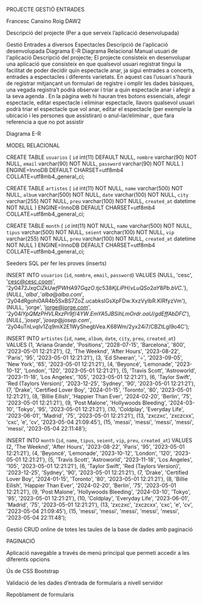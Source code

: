 PROJECTE GESTIÓ ENTRADES


Francesc Cansino Roig
DAW2




















Descripció del projecte (Per a que serveix l’aplicació desenvolupada)

Gestió Entrades a diversos Espectacles
Descripció de l'aplicació desenvolupada Diagrama E-R Diagrama Relacional Manual usuari de l'aplicació
Descripció del projecte;
El projecte consisteix en desenvolupar una aplicació que consisteix en que qualsevol usuari registrat tingui la facilitat de poder decidir quin espectacle anar, ja sigui entrades a concerts, entrades a espectacles i diferents varietats. En aquest cas l’usuari s'haurà de registrar mitjançant un formulari de registre i omplir les dades bàsiques, una vegada registra’t podrà observar i triar a quin espectacle anar i afegir a la seva agenda . En la pàgina web hi hauran tres botons essencials, afegir espectacle, editar espectacle i eliminar espectacle, llavors qualsevol usuari podrà triar el espectacle que vol anar, editar el espectacle (per exemple la ubicació i les persones que assistiran) o anul-lar/eliminar , que fara referencia a que no pot assistir

Diagrama E-R 



MODEL RELACIONAL

CREATE TABLE `usuarios` (
  `id` int(11) DEFAULT NULL,
  `nombre` varchar(90) NOT NULL,
  `email` varchar(90) NOT NULL,
  `password` varchar(90) NOT NULL
) ENGINE=InnoDB DEFAULT CHARSET=utf8mb4 COLLATE=utf8mb4_general_ci;



CREATE TABLE `artistes` (
  `id` int(11) NOT NULL,
  `name` varchar(500) NOT NULL,
  `album` varchar(500) NOT NULL,
  `date` varchar(100) NOT NULL,
  `city` varchar(255) NOT NULL,
  `preu` varchar(100) NOT NULL,
  `created_at` datetime NOT NULL
) ENGINE=InnoDB DEFAULT CHARSET=utf8mb4 COLLATE=utf8mb4_general_ci;




CREATE TABLE `month` (
  `id` int(11) NOT NULL,
  `name` varchar(500) NOT NULL,
  `tipus` varchar(500) NOT NULL,
  `seient` varchar(100) NOT NULL,
  `vip` varchar(255) NOT NULL,
  `preu` varchar(100) NOT NULL,
  `created_at` datetime NOT NULL
) ENGINE=InnoDB DEFAULT CHARSET=utf8mb4 COLLATE=utf8mb4_general_ci;











Seeders SQL per fer les proves (inserts)

INSERT INTO `usuarios` (`id`, `nombre`, `email`, `password`) VALUES
(NULL, 'cesc', 'cesc@cesc.coom', '$2y$04$72JxqCiZkUwfPWHA97GqzO.tjc538KjLiPH/vLuQSo2aY8Pb.bVC.'),
(NULL, 'alba', 'alba@alba.com', '$2y$04$dRgohi0AR4b5SxBS7ZoZ.ucabksIGsXpFDw.XxzVyIbR.KIRfyzVm'),
(NULL, 'jorge', 'jorge@jorge.com', '$2y$04$lYpQMzPHVLRxzPr9f/4YW.EmYA5JBSihLmOrdr.oaU/gdEffAbDFC'),
(NULL, 'josep', 'josep@josep.com', '$2y$04$uTnLvqIv1Zq9mX2E1WyShegbVea.K68Wm/2yx24i7/CBZtLgI9o4C');




INSERT INTO `artistes` (`id`, `name`, `album`, `date`, `city`, `preu`, `created_at`) VALUES
(1, 'Ariana Grande', 'Positions', '2028-07-15', 'Barcelona', '800', '2023-05-01 12:21:21'),
(2, 'The Weeknd', 'After Hours', '2023-08-22', 'Paris', '95', '2023-05-01 12:21:21'),
(3, 'Ed Sheeran', '÷', '2023-09-05', 'New York', '65', '2023-05-01 12:21:21'),
(4, 'Beyoncé', 'Lemonade', '2023-10-12', 'London', '120', '2023-05-01 12:21:21'),
(5, 'Travis Scott', 'Astroworld', '2023-11-18', 'Los Angeles', '105', '2023-05-01 12:21:21'),
(6, 'Taylor Swift', 'Red (Taylors Version)', '2023-12-25', 'Sydney', '90', '2023-05-01 12:21:21'),
(7, 'Drake', 'Certified Lover Boy', '2024-01-15', 'Toronto', '80', '2023-05-01 12:21:21'),
(8, 'Billie Eilish', 'Happier Than Ever', '2024-02-20', 'Berlin', '75', '2023-05-01 12:21:21'),
(9, 'Post Malone', 'Hollywoods Bleeding', '2024-03-10', 'Tokyo', '95', '2023-05-01 12:21:21'),
(10, 'Coldplay', 'Everyday Life', '2023-06-01', 'Madrid', '75', '2023-05-01 12:21:21'),
(13, 'zxczxc', 'zxczcxx', 'cxc', 'e', 'cv', '2023-05-04 21:09:45'),
(15, 'messi', 'messi', 'messi', 'messi', 'messi', '2023-05-04 22:11:48');






INSERT INTO `month` (`id`, `name`, `tipus`, `seient`, `vip`, `preu`, `created_at`) VALUES
(2, 'The Weeknd', 'After Hours', '2023-08-22', 'Paris', '95', '2023-05-01 12:21:21'),
(4, 'Beyoncé', 'Lemonade', '2023-10-12', 'London', '120', '2023-05-01 12:21:21'),
(5, 'Travis Scott', 'Astroworld', '2023-11-18', 'Los Angeles', '105', '2023-05-01 12:21:21'),
(6, 'Taylor Swift', 'Red (Taylors Version)', '2023-12-25', 'Sydney', '90', '2023-05-01 12:21:21'),
(7, 'Drake', 'Certified Lover Boy', '2024-01-15', 'Toronto', '80', '2023-05-01 12:21:21'),
(8, 'Billie Eilish', 'Happier Than Ever', '2024-02-20', 'Berlin', '75', '2023-05-01 12:21:21'),
(9, 'Post Malone', 'Hollywoods Bleeding', '2024-03-10', 'Tokyo', '95', '2023-05-01 12:21:21'),
(10, 'Coldplay', 'Everyday Life', '2023-06-01', 'Madrid', '75', '2023-05-01 12:21:21'),
(13, 'zxczxc', 'zxczcxx', 'cxc', 'e', 'cv', '2023-05-04 21:09:45'),
(15, 'messi', 'messi', 'messi', 'messi', 'messi', '2023-05-04 22:11:48');













Gestió CRUD online de totes les taules de la base de dades amb paginació





PAGINACIÓ











Aplicació navegable a través de menú principal que permeti accedir a les diferents opcions



















Ús de CSS Bootstrap







Validació de les dades d’entrada de formularis a nivell servidor 




Repoblament de formularis







